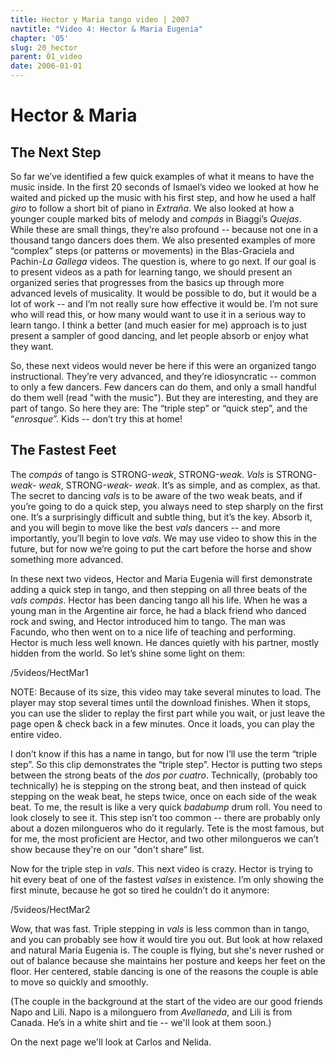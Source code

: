 ```yaml
---
title: Hector y Maria tango video | 2007
navtitle: "Video 4: Hector & Maria Eugenia"
chapter: '05'
slug: 20_hector
parent: 01_video
date: 2006-01-01
---
```

# Hector & Maria

## The Next Step

So far we’ve identified a few quick examples of what it means to have the music inside. In the first 20 seconds of Ismael’s video we looked at how he waited and picked up the music with his first step, and how he used a half _giro_ to follow a short bit of piano in _Extraña_. We also looked at how a younger couple marked bits of melody and _compás_ in Biaggi’s _Quejas_. While these are small things, they’re also profound -- because not one in a thousand tango dancers does them. We also presented examples of more “complex” steps (or patterns or movements) in the Blas-Graciela and Pachin-_La Gallega_ videos. The question is, where to go next. If our goal is to present videos as a path for learning tango, we should present an organized series that progresses from the basics up through more advanced levels of musicality. It would be possible to do, but it would be a lot of work -- and I’m not really sure how effective it would be. I’m not sure who will read this, or how many would want to use it in a serious way to learn tango. I think a better (and much easier for me) approach is to just present a sampler of good dancing, and let people absorb or enjoy what they want.

So, these next videos would never be here if this were an organized tango instructional. They’re very advanced, and they’re idiosyncratic -- common to only a few dancers. Few dancers can do them, and only a small handful do them well (read "with the music"). But they are interesting, and they are part of tango. So here they are: The “triple step” or “quick step”, and the “_enrosque_”. Kids -- don’t try this at home!

## The Fastest Feet

The _compás_ of tango is STRONG-_weak_, STRONG-_weak_. _Vals_ is STRONG-_weak- weak_, STRONG-_weak- weak_. It’s as simple, and as complex, as that. The secret to dancing _vals_ is to be aware of the two weak beats, and if you’re going to do a quick step, you always need to step sharply on the first one. It’s a surprisingly difficult and subtle thing, but it’s the key. Absorb it, and you will begin to move like the best _vals_ dancers -- and more importantly, you’ll begin to love _vals_. We may use video to show this in the future, but for now we’re going to put the cart before the horse and show something more advanced.

In these next two videos, Hector and Maria Eugenia will first demonstrate adding a quick step in tango, and then stepping on all three beats of the _vals compás_. Hector has been dancing tango all his life. When he was a young man in the Argentine air force, he had a black friend who danced rock and swing, and Hector introduced him to tango. The man was Facundo, who then went on to a nice life of teaching and performing. Hector is much less well known. He dances quietly with his partner, mostly hidden from the world. So let’s shine some light on them:

/5videos/HectMar1

NOTE: Because of its size, this video may take several minutes to load. The player may stop several
times until the download finishes. When it stops, you can use the slider to replay the first part while you
wait, or just leave the page open & check back in a few minutes. Once it loads, you can play the entire video.

I don’t know if this has a name in tango, but for now I’ll use the term “triple step”. So this clip demonstrates the “triple step”. Hector is putting two steps between the strong beats of the _dos por cuatro_. Technically, (probably too technically) he is stepping on the strong beat, and then instead of quick stepping on the weak beat, he steps twice, once on each side of the weak beat. To me, the result is like a very quick _badabump_ drum roll. You need to look closely to see it. This step isn’t too common -- there are probably only about a dozen milongueros who do it regularly. Tete is the most famous, but for me, the most proficient are Hector, and two other milongueros we can’t show because they're on our "don't share” list.

Now for the triple step in _vals_. This next video is crazy. Hector is trying to hit every beat of one of the fastest _valses_ in existence. I’m only showing the first minute, because he got so tired he couldn’t do it anymore:

/5videos/HectMar2

Wow, that was fast. Triple stepping in _vals_ is less common than in tango, and you can probably see how it would tire you out. But look at how relaxed and natural Maria Eugenia is. The couple is flying, but she's never rushed or out of balance because she maintains her posture and keeps her feet on the floor. Her centered, stable dancing is one of the reasons the couple is able to move so quickly and smoothly.

(The couple in the background at the start of the video are our good friends Napo and Lili. Napo is a milonguero from _Avellaneda_, and Lili is from Canada. He’s in a white shirt and tie -- we'll look at them soon.)

On the next page we'll look at Carlos and Nelida.
